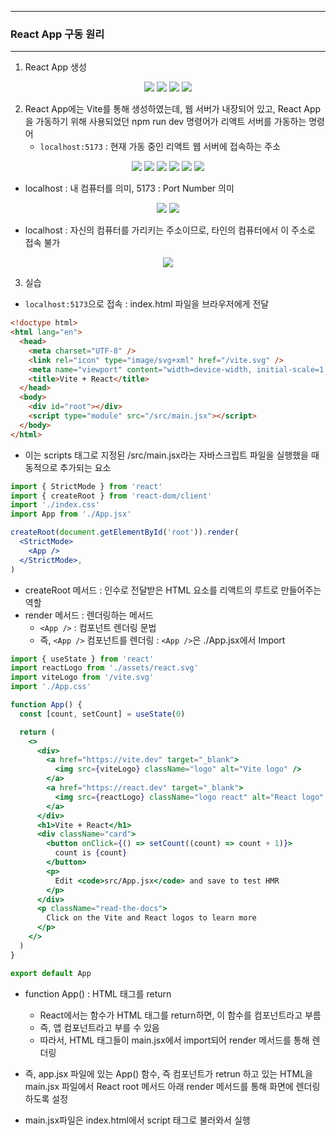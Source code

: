 -----
### React App 구동 원리
-----
1. React App 생성
<div align="center">
<img src="https://github.com/user-attachments/assets/212cf85e-3cb6-4f8b-bae1-462357fdb868">
<img src="https://github.com/user-attachments/assets/0d5e8f6f-24be-4390-b912-7ac175fd90f6">
<img src="https://github.com/user-attachments/assets/240ddc87-b780-4e82-b46d-5719735c7303">
<img src="https://github.com/user-attachments/assets/0153527c-f716-4078-9f98-d15bbd26a2d5">
</div>

2. React App에는 Vite를 통해 생성하였는데, 웹 서버가 내장되어 있고, React App을 가동하기 위해 사용되었던 npm run dev 명령어가 리액트 서버를 가동하는 명령어
   - ```localhost:5173``` : 현재 가동 중인 리액트 웹 서버에 접속하는 주소
<div align="center">
<img src="https://github.com/user-attachments/assets/e799695a-a9c7-4413-b3a1-00ce26f77855">
<img src="https://github.com/user-attachments/assets/55ee03fc-2c89-454f-a639-c8e798ccffb9">
<img src="https://github.com/user-attachments/assets/ff2f5075-a20d-4f68-867d-c4d2c2b8a156">
<img src="https://github.com/user-attachments/assets/abcfeddc-1d66-41ac-a212-7cab5ebcc281">
<img src="https://github.com/user-attachments/assets/01e9c230-2717-47e9-a365-4ea050c44b53">
<img src="https://github.com/user-attachments/assets/d2883670-2acb-4fc1-8d07-343e9bcbb0f5">
</div>

  - localhost : 내 컴퓨터를 의미, 5173 : Port Number 의미
<div align="center">
<img src="https://github.com/user-attachments/assets/c01cc583-2f95-431f-99f6-e3629f17d54d">
<img src="https://github.com/user-attachments/assets/b7f73576-4d37-404d-8a54-5311e0c6a567">
</div>

  - localhost : 자신의 컴퓨터를 가리키는 주소이므로, 타인의 컴퓨터에서 이 주소로 접속 불가
<div align="center">
<img src="https://github.com/user-attachments/assets/a3e4ce53-0702-40f1-a36f-7a5ac0a48231">
</div>

3. 실습
  - ```localhost:5173```으로 접속 : index.html 파일을 브라우저에게 전달
```html
<!doctype html>
<html lang="en">
  <head>
    <meta charset="UTF-8" />
    <link rel="icon" type="image/svg+xml" href="/vite.svg" />
    <meta name="viewport" content="width=device-width, initial-scale=1.0" />
    <title>Vite + React</title>
  </head>
  <body>
    <div id="root"></div>
    <script type="module" src="/src/main.jsx"></script>
  </body>
</html>
```

  - 이는 scripts 태그로 지정된 /src/main.jsx라는 자바스크립트 파일을 실행했을 때 동적으로 추가되는 요소
```jsx
import { StrictMode } from 'react'
import { createRoot } from 'react-dom/client'
import './index.css'
import App from './App.jsx'

createRoot(document.getElementById('root')).render(
  <StrictMode>
    <App />
  </StrictMode>,
)
```
  - createRoot 메서드 : 인수로 전달받은 HTML 요소를 리액트의 루트로 만들어주는 역할
  - render 메서드 : 렌더링하는 메서드
    + ```<App />``` : 컴포넌트 렌더링 문법
    + 즉, ```<App />``` 컴포넌트를 렌더링 : ```<App />```은 ./App.jsx에서 Import
```jsx
import { useState } from 'react'
import reactLogo from './assets/react.svg'
import viteLogo from '/vite.svg'
import './App.css'

function App() {
  const [count, setCount] = useState(0)

  return (
    <>
      <div>
        <a href="https://vite.dev" target="_blank">
          <img src={viteLogo} className="logo" alt="Vite logo" />
        </a>
        <a href="https://react.dev" target="_blank">
          <img src={reactLogo} className="logo react" alt="React logo" />
        </a>
      </div>
      <h1>Vite + React</h1>
      <div className="card">
        <button onClick={() => setCount((count) => count + 1)}>
          count is {count}
        </button>
        <p>
          Edit <code>src/App.jsx</code> and save to test HMR
        </p>
      </div>
      <p className="read-the-docs">
        Click on the Vite and React logos to learn more
      </p>
    </>
  )
}

export default App
```
  - function App() : HTML 태그를 return
    + React에서는 함수가 HTML 태그를 return하면, 이 함수를 컴포넌트라고 부름
    + 즉, 앱 컴포넌트라고 부를 수 있음
    + 따라서, HTML 태그들이 main.jsx에서 import되어 render 메서드를 통해 렌더링

  - 즉, app.jsx 파일에 있는 App() 함수, 즉 컴포넌트가 retrun 하고 있는 HTML을 main.jsx 파일에서 React root 메서드 아래 render 메서드를 통해 화면에 렌더링하도록 설정
  - main.jsx파일은 index.html에서 script 태그로 불러와서 실행
    
